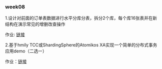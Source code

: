 ### week08

1.设计对前面的订单表数据进行水平分库分表，拆分2个库，每个库16张表并在新结构在演示常见的增删改查操作

 作业: [链接](https://github.com/diandian921/java_advanced/tree/main/homework/homework0801)

2.基于hmily TCC或ShardingSphere的Atomikos XA实现一个简单的分布式事务应用demo（二选一）

 作业：[链接](https://github.com/diandian921/java_advanced/tree/main/homework/homework0802)